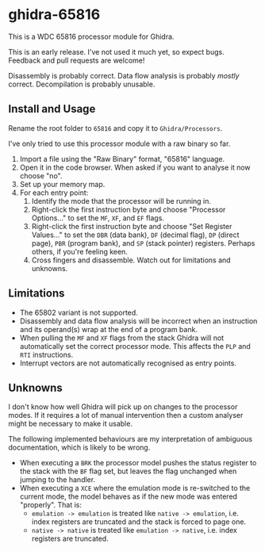# ghidra-65816
This is a WDC 65816 processor module for Ghidra.

This is an early release. I've not used it much yet, so expect bugs. Feedback and pull requests are welcome!

Disassembly is probably correct. Data flow analysis is probably *mostly* correct. Decompilation is probably unusable.

## Install and Usage
Rename the root folder to `65816` and copy it to `Ghidra/Processors`.

I've only tried to use this processor module with a raw binary so far.

 1. Import a file using the "Raw Binary" format, "65816" language.
 2. Open it in the code browser. When asked if you want to analyse it now choose "no".
 3. Set up your memory map.
 4. For each entry point:
    1. Identify the mode that the processor will be running in.
    2. Right-click the first instruction byte and choose "Processor Options..." to set the `MF`, `XF`, and `EF` flags.
    3. Right-click the first instruction byte and choose "Set Register Values..." to set the `DBR` (data bank), `DF` (decimal flag), `DP` (direct page), `PBR` (program bank), and `SP` (stack pointer) registers. Perhaps others, if you're feeling keen.
    4. Cross fingers and disassemble. Watch out for limitations and unknowns.

## Limitations
 - The 65802 variant is not supported.
 - Disassembly and data flow analysis will be incorrect when an instruction and its operand(s) wrap at the end of a program bank.
 - When pulling the `MF` and `XF` flags from the stack Ghidra will not automatically set the correct processor mode. This affects the `PLP` and `RTI` instructions.
 - Interrupt vectors are not automatically recognised as entry points.

## Unknowns
I don't know how well Ghidra will pick up on changes to the processor modes. If it requires a lot of manual intervention then a custom analyser might be necessary to make it usable.

The following implemented behaviours are my interpretation of ambiguous documentation, which is likely to be wrong.
- When executing a `BRK` the processor model pushes the status register to the stack with the `BF` flag set, but leaves the flag unchanged when jumping to the handler.
- When executing a `XCE` where the emulation mode is re-switched to the current mode, the model behaves as if the new mode was entered "properly". That is:
  - `emulation -> emulation` is treated like `native -> emulation`, i.e. index registers are truncated and the stack is forced to page one.
  - `native -> native` is treated like `emulation -> native`, i.e. index registers are truncated.
